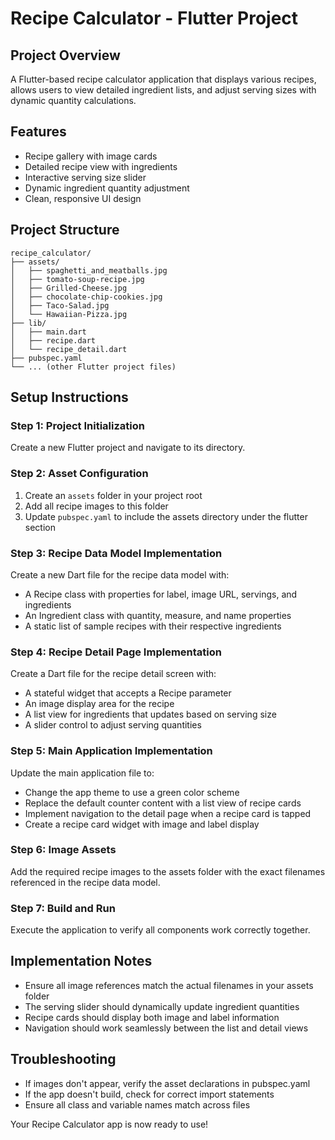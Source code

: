# Recipe Calculator - Flutter Project

## Project Overview
A Flutter-based recipe calculator application that displays various recipes, allows users to view detailed ingredient lists, and adjust serving sizes with dynamic quantity calculations.

## Features
- Recipe gallery with image cards
- Detailed recipe view with ingredients
- Interactive serving size slider
- Dynamic ingredient quantity adjustment
- Clean, responsive UI design

## Project Structure
```
recipe_calculator/
├── assets/
│   ├── spaghetti_and_meatballs.jpg
│   ├── tomato-soup-recipe.jpg
│   ├── Grilled-Cheese.jpg
│   ├── chocolate-chip-cookies.jpg
│   ├── Taco-Salad.jpg
│   └── Hawaiian-Pizza.jpg
├── lib/
│   ├── main.dart
│   ├── recipe.dart
│   └── recipe_detail.dart
├── pubspec.yaml
└── ... (other Flutter project files)
```

## Setup Instructions

### Step 1: Project Initialization
Create a new Flutter project and navigate to its directory.

### Step 2: Asset Configuration
1. Create an `assets` folder in your project root
2. Add all recipe images to this folder
3. Update `pubspec.yaml` to include the assets directory under the flutter section

### Step 3: Recipe Data Model Implementation
Create a new Dart file for the recipe data model with:
- A Recipe class with properties for label, image URL, servings, and ingredients
- An Ingredient class with quantity, measure, and name properties
- A static list of sample recipes with their respective ingredients

### Step 4: Recipe Detail Page Implementation
Create a Dart file for the recipe detail screen with:
- A stateful widget that accepts a Recipe parameter
- An image display area for the recipe
- A list view for ingredients that updates based on serving size
- A slider control to adjust serving quantities

### Step 5: Main Application Implementation
Update the main application file to:
- Change the app theme to use a green color scheme
- Replace the default counter content with a list view of recipe cards
- Implement navigation to the detail page when a recipe card is tapped
- Create a recipe card widget with image and label display

### Step 6: Image Assets
Add the required recipe images to the assets folder with the exact filenames referenced in the recipe data model.

### Step 7: Build and Run
Execute the application to verify all components work correctly together.

## Implementation Notes
- Ensure all image references match the actual filenames in your assets folder
- The serving slider should dynamically update ingredient quantities
- Recipe cards should display both image and label information
- Navigation should work seamlessly between the list and detail views

## Troubleshooting
- If images don't appear, verify the asset declarations in pubspec.yaml
- If the app doesn't build, check for correct import statements
- Ensure all class and variable names match across files

Your Recipe Calculator app is now ready to use!